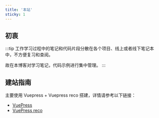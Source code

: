 ```yaml
---
title: '本站'
sticky: 1
---
```


## 初衷
:::tip
工作学习过程中的笔记和代码片段分散在各个项目、线上或者线下笔记本中，不方便复习和查阅。

故在本博客对学习笔记，代码示例进行集中管理。
:::

## 建站指南
主要使用 Vuepress + Vuepress reco 搭建，详情请参考以下链接：
* [VuePress](https://vuepress.vuejs.org/zh/)
* [VuePress reco](https://vuepress-theme-reco.recoluan.com/)